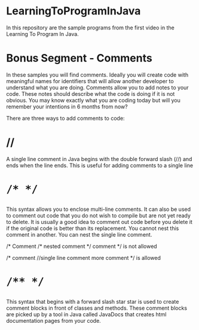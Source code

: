 # LearningToProgramInJava
In this repository are the sample programs from the first video in the Learning To Program In Java. 

# Bonus Segment - Comments

In these samples you will find comments. Ideally you will create code with meaningful names for identifiers that will allow another developer to understand what you are doing. Comments allow you to add notes to your code. These notes should describe what the code is doing if it is not obvious. You may know exactly what you are coding today but will you remember your intentions in 6 months from now?

There are three ways to add comments to code: 

# //

A single line comment in Java begins with the double forward slash (//) and ends when the line ends. This is useful for adding comments to a single line

# <pre>/*      */</pre> 

This syntax allows you to enclose multi-line comments. It can also be used to comment out code that you do not wish to compile but are not yet ready to delete. It is usually a good idea to comment out code before you delete it if the original code is better than its replacement. You cannot nest this comment in another. You can nest the single line comment.

/* Comment /* nested comment */ comment */ is not allowed

/* comment //single line comment more comment */ is allowed

# <pre>/**      */</pre>

This syntax that begins with a forward slash star star is used to create comment blocks in front of classes and methods. These comment blocks are picked up by a tool in Java called JavaDocs that creates html documentation pages from your code.
